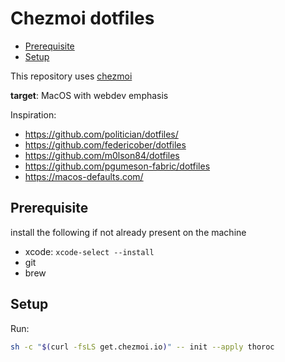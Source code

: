 # Chezmoi dotfiles

<!-- START doctoc generated TOC please keep comment here to allow auto update -->
<!-- DON'T EDIT THIS SECTION, INSTEAD RE-RUN doctoc TO UPDATE -->

- [Prerequisite](#prerequisite)
- [Setup](#setup)

<!-- END doctoc generated TOC please keep comment here to allow auto update -->

This repository uses [chezmoi](https://www.chezmoi.io/)

**target**: MacOS with webdev emphasis

Inspiration:

- <https://github.com/politician/dotfiles/>
- <https://github.com/federicober/dotfiles>
- <https://github.com/m0lson84/dotfiles>
- <https://github.com/pgumeson-fabric/dotfiles>
- <https://macos-defaults.com/>

## Prerequisite

install the following if not already present on the machine

- xcode: `xcode-select --install`
- git
- brew

## Setup

Run:

```sh
sh -c "$(curl -fsLS get.chezmoi.io)" -- init --apply thoroc
```
